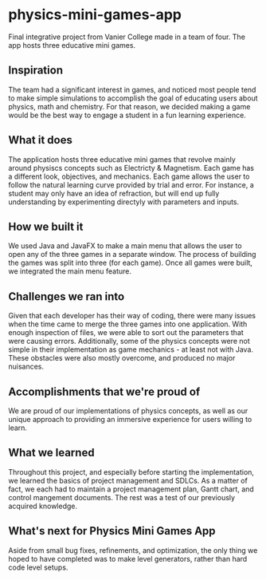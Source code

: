 # physics-mini-games-app
Final integrative project from Vanier College made in a team of four. The app hosts three educative mini games.

<h2>Inspiration</h2>

The team had a significant interest in games, and noticed most people tend to make simple simulations to accomplish the goal of educating users about physics, math and chemistry. For that reason, we decided making a game would be the best way to engage a student in a fun learning experience. 

<h2>What it does</h2>

The application hosts three educative mini games that revolve mainly around physiscs concepts such as Electricty & Magnetism. Each game has a different look, objectives, and mechanics. Each game allows the user to follow the natural learning curve provided by trial and error. For instance, a student may only have an idea of refraction, but will end up fully understanding by experimenting directyly with parameters and inputs. 

<h2>How we built it</h2>

We used Java and JavaFX to make a main menu that allows the user to open any of the three games in a separate window. The process of building the games was split into three (for each game). Once all games were built, we integrated the main menu feature.

<h2>Challenges we ran into</h2>

Given that each developer has their way of coding, there were many issues when the time came to merge the three games into one application. With enough inspection of files, we were able to sort out the parameters that were causing errors. Additionally, some of the physics concepts were not simple in their implementation as game mechanics - at least not with Java. These obstacles were also mostly overcome, and produced no major nuisances. 

<h2>Accomplishments that we're proud of</h2>

We are proud of our implementations of physics concepts, as well as our unique approach to providing an immersive experience for users willing to learn.

<h2>What we learned</h2>

Throughout this project, and especially before starting the implementation, we learned the basics of project management and SDLCs. As a matter of fact, we each had to maintain a project management plan, Gantt chart, and control mangement documents. The rest was a test of our previously acquired knowledge.

<h2>What's next for Physics Mini Games App</h2>

Aside from small bug fixes, refinements, and optimization, the only thing we hoped to have completed was to make level generators, rather than hard code level setups.
